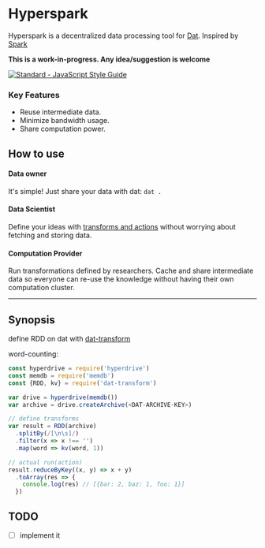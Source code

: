 # Hyperspark

Hyperspark is a decentralized data processing tool for [Dat](http://dat-data.com). Inspired by [Spark](https://spark.apache.org/)

**This is a work-in-progress. Any idea/suggestion is welcome**

[![Standard - JavaScript Style Guide](https://img.shields.io/badge/code%20style-standard-brightgreen.svg)](http://standardjs.com/)

### Key Features

* Reuse intermediate data.
* Minimize bandwidth usage.
* Share computation power.

## How to use

#### Data owner

It's simple! Just share your data with dat: `dat .`

#### Data Scientist

Define your ideas with [transforms and actions](https://github.com/poga/dat-transform) without worrying about fetching and storing data.

#### Computation Provider

Run transformations defined by researchers. Cache and share intermediate data so everyone can re-use the knowledge without having their own computation cluster.

---

## Synopsis

define RDD on dat with [dat-transform](https://github.com/poga/dat-transform)

word-counting:

```js
const hyperdrive = require('hyperdrive')
const memdb = require('memdb')
const {RDD, kv} = require('dat-transform')

var drive = hyperdrive(memdb())
var archive = drive.createArchive(<DAT-ARCHIVE-KEY>)

// define transforms
var result = RDD(archive)
  .splitBy(/[\n\s]/)
  .filter(x => x !== '')
  .map(word => kv(word, 1))

// actual run(action)
result.reduceByKey((x, y) => x + y)
  .toArray(res => {
    console.log(res) // [{bar: 2, baz: 1, foo: 1}]
  })
```

## TODO

* [  ] implement it
